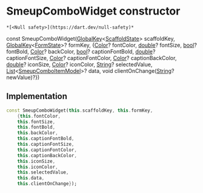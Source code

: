 


# SmeupComboWidget constructor




    *[<Null safety>](https://dart.dev/null-safety)*


const
SmeupComboWidget([GlobalKey](https://api.flutter.dev/flutter/widgets/GlobalKey-class.html)&lt;[ScaffoldState](https://api.flutter.dev/flutter/material/ScaffoldState-class.html)> scaffoldKey, [GlobalKey](https://api.flutter.dev/flutter/widgets/GlobalKey-class.html)&lt;[FormState](https://api.flutter.dev/flutter/widgets/FormState-class.html)>? formKey, {[Color](https://api.flutter.dev/flutter/dart-ui/Color-class.html)? fontColor, [double](https://api.flutter.dev/flutter/dart-core/double-class.html)? fontSize, [bool](https://api.flutter.dev/flutter/dart-core/bool-class.html)? fontBold, [Color](https://api.flutter.dev/flutter/dart-ui/Color-class.html)? backColor, [bool](https://api.flutter.dev/flutter/dart-core/bool-class.html)? captionFontBold, [double](https://api.flutter.dev/flutter/dart-core/double-class.html)? captionFontSize, [Color](https://api.flutter.dev/flutter/dart-ui/Color-class.html)? captionFontColor, [Color](https://api.flutter.dev/flutter/dart-ui/Color-class.html)? captionBackColor, [double](https://api.flutter.dev/flutter/dart-core/double-class.html)? iconSize, [Color](https://api.flutter.dev/flutter/dart-ui/Color-class.html)? iconColor, [String](https://api.flutter.dev/flutter/dart-core/String-class.html)? selectedValue, [List](https://api.flutter.dev/flutter/dart-core/List-class.html)&lt;[SmeupComboItemModel](../../smeup_models_widgets_smeup_combo_item_model/SmeupComboItemModel-class.md)>? data, void clientOnChange([String](https://api.flutter.dev/flutter/dart-core/String-class.html)? newValue)?})





## Implementation

```dart
const SmeupComboWidget(this.scaffoldKey, this.formKey,
    {this.fontColor,
    this.fontSize,
    this.fontBold,
    this.backColor,
    this.captionFontBold,
    this.captionFontSize,
    this.captionFontColor,
    this.captionBackColor,
    this.iconSize,
    this.iconColor,
    this.selectedValue,
    this.data,
    this.clientOnChange});
```







